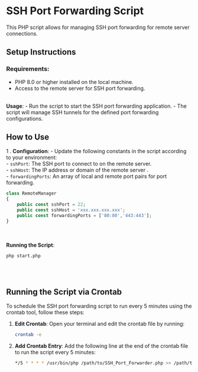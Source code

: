 # SSH Port Forwarding Script

This PHP script allows for managing SSH port forwarding for remote server connections.

## Setup Instructions

### Requirements:
* PHP 8.0 or higher installed on the local machine.
* Access to the remote server for SSH port forwarding.<br><br>


**Usage**:
    - Run the script to start the SSH port forwarding application.
    - The script will manage SSH tunnels for the defined port forwarding configurations.

## How to Use



1 . **Configuration**:
    - Update the following constants in the script according to your environment:<br>
        - `sshPort`: The SSH port to connect to on the remote server.<br>
        - `sshHost`: The IP address or domain of the remote server .<br>
        - `forwardingPorts`: An array of local and remote port pairs for port forwarding.

```php
class RemoteManager
{
    public const sshPort = 22; 
    public const sshHost = 'xxx.xxx.xxx.xxx'; 
    public const forwardingPorts = ['80:80','443:443']; 
}
```


<br><br>
**Running the Script**:
```bash
php start.php
```


<br><br>
## Running the Script via Crontab

To schedule the SSH port forwarding script to run every 5 minutes using the crontab tool, follow these steps:

1. **Edit Crontab**:
    Open your terminal and edit the crontab file by running:
    ```bash
    crontab -e
    ```

2. **Add Crontab Entry**:
    Add the following line at the end of the crontab file to run the script every 5 minutes:
    ```bash
    */5 * * * * /usr/bin/php /path/to/SSH_Port_Forwarder.php >> /path/to/log_file.log 2>&1
    ```

